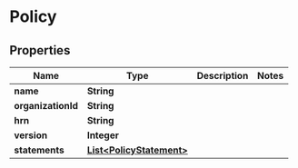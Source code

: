 

# Policy


## Properties

| Name | Type | Description | Notes |
|------------ | ------------- | ------------- | -------------|
|**name** | **String** |  |  |
|**organizationId** | **String** |  |  |
|**hrn** | **String** |  |  |
|**version** | **Integer** |  |  |
|**statements** | [**List&lt;PolicyStatement&gt;**](PolicyStatement.md) |  |  |



